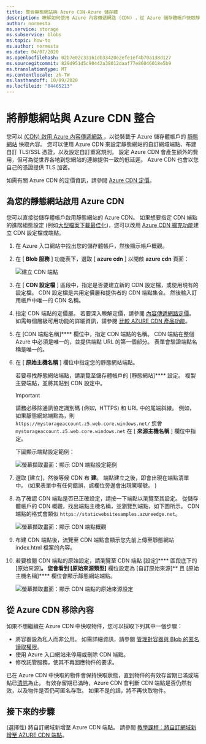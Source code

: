 ```yaml
---
title: 整合靜態網站與 Azure CDN-Azure 儲存體
description: 瞭解如何使用 Azure 內容傳遞網路 (CDN) ，從 Azure 儲存體帳戶快取靜態網站內容。
author: normesta
ms.service: storage
ms.subservice: blobs
ms.topic: how-to
ms.author: normesta
ms.date: 04/07/2020
ms.openlocfilehash: 02b7e02c33161db33420e2efe1ef4b70a138d127
ms.sourcegitcommit: 829d951d5c90442a38012daaf77e86046018e5b9
ms.translationtype: MT
ms.contentlocale: zh-TW
ms.lasthandoff: 10/09/2020
ms.locfileid: "84465213"
---
```

# <a name="integrate-a-static-website-with-azure-cdn"></a>將靜態網站與 Azure CDN 整合

您可以 [ (CDN) 啟用 Azure 內容傳遞網路 ](../../cdn/cdn-overview.md) ，以從裝載于 Azure 儲存體帳戶的 [靜態網站](storage-blob-static-website.md) 快取內容。 您可以使用 Azure CDN 來設定靜態網站的自訂網域端點、布建自訂 TLS/SSL 憑證，以及設定自訂重寫規則。 設定 Azure CDN 會產生額外的費用，但可為從世界各地到您網站的連線提供一致的低延遲。 Azure CDN 也會以您自己的憑證提供 TLS 加密。 

如需有關 Azure CDN 的定價資訊，請參閱 [Azure CDN 定價](https://azure.microsoft.com/pricing/details/cdn/)。

## <a name="enable-azure-cdn-for-your-static-website"></a>為您的靜態網站啟用 Azure CDN

您可以直接從儲存體帳戶啟用靜態網站的 Azure CDN。 如果想要指定 CDN 端點的進階組態設定 (例如[大型檔案下載最佳化](../../cdn/cdn-optimization-overview.md#large-file-download))，您可以改用 [Azure CDN 擴充功能](../../cdn/cdn-create-new-endpoint.md)建立 CDN 設定檔或端點。

1. 在 Azure 入口網站中找出您的儲存體帳戶，然後顯示帳戶概觀。

1. 在 [ **Blob 服務** ] 功能表下，選取 [ **azure cdn** ] 以開啟 **azure cdn** 頁面：

    ![建立 CDN 端點](media/storage-blob-static-website-custom-domain/cdn-storage-new.png)

1. 在 [ **CDN 設定檔** ] 區段中，指定是否要建立新的 CDN 設定檔，或使用現有的設定檔。 CDN 設定檔是共用定價層和提供者的 CDN 端點集合。 然後輸入訂用帳戶中唯一的 CDN 名稱。

1. 指定 CDN 端點的定價層。 若要深入瞭解定價，請參閱 [內容傳遞網路定價](https://azure.microsoft.com/pricing/details/cdn/)。 如需每個層級可用功能的詳細資訊，請參閱 [比較 AZURE CDN 產品功能](../../cdn/cdn-features.md)。

1. 在 [CDN 端點名稱]**** 欄位中，指定 CDN 端點的名稱。 CDN 端點在整個 Azure 中必須是唯一的，並提供端點 URL 的第一個部分。 表單會驗證端點名稱是唯一的。

1. 在 [ **原始主機名稱** ] 欄位中指定您的靜態網站端點。 

   若要尋找靜態網站端點，請瀏覽至儲存體帳戶的 [靜態網站]**** 設定。  複製主要端點，並將其貼到 CDN 設定中。

   > [!IMPORTANT]
   > 請務必移除通訊協定識別碼 (*例如*，HTTPS) 和 URL 中的尾端斜線。 例如，如果靜態網站端點為，則 `https://mystorageaccount.z5.web.core.windows.net/` 您會 `mystorageaccount.z5.web.core.windows.net` 在 [ **來源主機名稱** ] 欄位中指定。

   下圖顯示端點設定範例：

   ![螢幕擷取畫面：顯示 CDN 端點設定範例](media/storage-blob-static-website-custom-domain/add-cdn-endpoint.png)

1. 選取 [建立]，然後等候 CDN 布 **建**。 端點建立之後，即會出現在端點清單中。  (如果表單中有任何錯誤，該欄位旁邊會出現驚嘆號。 ) 

1. 為了確認 CDN 端點是否已正確設定，請按一下端點以瀏覽至其設定。 從儲存體帳戶的 CDN 概觀，找出端點主機名稱，並瀏覽到端點，如下圖所示。 CDN 端點的格式會類似 `https://staticwebsitesamples.azureedge.net`。

    ![螢幕擷取畫面：顯示 CDN 端點概觀](media/storage-blob-static-website-custom-domain/verify-cdn-endpoint.png)

1. 布建 CDN 端點後，流覽至 CDN 端點會顯示您先前上傳至靜態網站 index.html 檔案的內容。

1. 若要檢閱 CDN 端點的原始設定，請瀏覽至 CDN 端點 [設定]**** 區段底下的 [原始來源]****。 您會看到 [原始來源類型]**** 欄位設定為 [自訂原始來源]** 且 [原始主機名稱]**** 欄位會顯示靜態網站端點。

    ![螢幕擷取畫面：顯示 CDN 端點的原始來源設定](media/storage-blob-static-website-custom-domain/verify-cdn-origin.png)

## <a name="remove-content-from-azure-cdn"></a>從 Azure CDN 移除內容

如果不想繼續在 Azure CDN 中快取物件，您可以採取下列其中一個步驟：

* 將容器設為私人而非公用。 如需詳細資訊，請參閱 [管理對容器與 Blob 的匿名讀取權限](storage-manage-access-to-resources.md)。
* 使用 Azure 入口網站來停用或刪除 CDN 端點。
* 修改託管服務，使其不再回應物件的要求。

已在 Azure CDN 中快取的物件會保持快取狀態，直到物件的有效存留期已滿或端點已[清除](../../cdn/cdn-purge-endpoint.md)為止。 有效存留期已滿時，Azure CDN 會判斷 CDN 端點是否仍然有效，以及物件是否仍可匿名存取。 如果不是的話，將不再快取物件。

## <a name="next-steps"></a>接下來的步驟

 (選擇性) 將自訂網域新增至 Azure CDN 端點。 請參閱 [教學課程：將自訂網域新增至 AZURE CDN 端點](../../cdn/cdn-map-content-to-custom-domain.md)。

